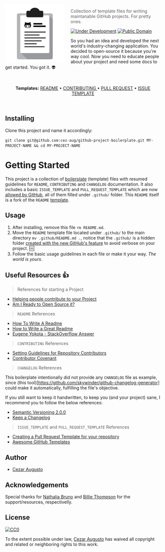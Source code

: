 <img src="project-logo.png" align="left" width="192px" height="192px"/>
<img align="left" width="0" height="192px" hspace="10"/>

> Collection of template files for writing maintanable GitHub projects. For pretty ones. 

[![Under Development](https://img.shields.io/badge/under-development-orange.svg)](https://github.com/cez-aug/github-project-template) [![Public Domain](https://img.shields.io/badge/public-domain-lightgrey.svg)](https://creativecommons.org/publicdomain/zero/1.0/)

So you had an idea and developed the next world's industry-changing application. You decided to open-source it because you're way cool. Now you need to educate people about your project and need some docs to get started. You got it. :alien:

<br>
<p align="center">
<strong>Templates:</strong>
<a href="/.github/README.md">README</a> • <a href="/.github/CONTRIBUTING.md">CONTRIBUTING </a> • <a href="/.github/PULL_REQUEST_TEMPLATE.md">PULL REQUEST</a> • <a href="/.github/ISSUE_TEMPLATE.md">ISSUE TEMPLATE</a>
</p>
<br>

## Installing

Clone this project and name it accordingly:

``git clone git@github.com:cez-aug/github-project-boilerplate.git MY-PROJECT-NAME && cd MY-PROJECT-NAME``

# Getting Started 

This project is a collection of [boilerplate](http://whatis.techtarget.com/definition/boilerplate) (template) files with resumed guidelines for `README`, `CONTRIBUTING` and `CHANGELOG` documentation. It also includes a basic `ISSUE_TEMPLATE` and `PULL_REQUEST_TEMPLATE` which are now [allowed by GitHub](https://github.com/blog/2111-issue-and-pull-request-templates), all of them filled under `.github/` folder. This `README` itself is a fork of the `README` [template](.github/README.md).

## Usage 

1. After installing, remove this file `rm README.md`.
2. Move the `README` template file located under `.github/` to the main directory `mv .github/README.md .`, notice that the `.github/` is a hidden folder [created with the new GitHub's feature](https://github.com/blog/2111-issue-and-pull-request-templates) to avoid verbose on your project. :cool:
3. Follow the basic usage guidelines in each file or make it your way. *The world is yours*.

## Useful Resources :thumbsup:

> References for starting a Project

* [Helping people contribute to your Project](https://help.github.com/articles/helping-people-contribute-to-your-project/)
* [Am I Ready to Open Source it?](https://gist.github.com/PurpleBooth/6f1ba788bf70fb501439#file-am-i-ready-to-open-source-this-md)

> `README` References 

* [How To Write A Readme](http://jfhbrook.github.io/2011/11/09/readmes.html)
* [How to Write a Great Readme](https://robots.thoughtbot.com/how-to-write-a-great-readme)
* [Eugene Yokota - StackOverflow Answer](http://stackoverflow.com/a/2304870)

> `CONTRIBUTING` References

* [Setting Guidelines for Repository Contributors](https://help.github.com/articles/setting-guidelines-for-repository-contributors/)
* [Contributor Covenant](http://contributor-covenant.org/)

> `CHANGELOG` References

This boilerplate intentionally did not provide any `CHANGELOG` file as example, since (this tool)[https://github.com/skywinder/github-changelog-generator] could make it automatically, fulfilling the file's objective.

If you still want to keep it handwritten, to keep you (and your project) sane, I recommend you to follow the below references:

* [Semantic Versioning 2.0.0](http://semver.org/)
* [Keep a Changelog](http://keepachangelog.com/)

> `ISSUE_TEMPLATE` and `PULL_REQUEST_TEMPLATE` References

* [Creating a Pull Request Template for your repository](https://help.github.com/articles/creating-a-pull-request-template-for-your-repository/)
* [Awesome GitHub Templates](https://github.com/devspace/awesome-github-templates)

## Author

* [Cezar Augusto](http://twitter.com/cez_aug)

## Acknowledgements

Special thanks for [Nathalia Bruno](github.com/nathibruno/) and [Billie Thompson](github.com/PurpleBooth/) for the support/resources, respectivelly.

## License 
[![CC0](https://i.creativecommons.org/p/zero/1.0/88x31.png)](https://creativecommons.org/publicdomain/zero/1.0/)

To the extent possible under law, [Cezar Augusto](http://cezar.work) has waived all copyright and related or neighboring rights to this work.